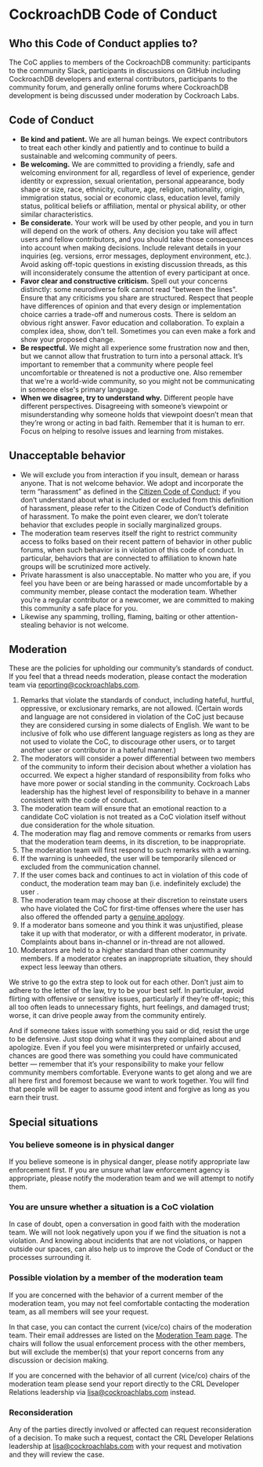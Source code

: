 # CockroachDB Code of Conduct

## Who this Code of Conduct applies to?
The CoC applies to members of the CockroachDB community: participants to the community Slack, participants in discussions on GitHub including CockroachDB developers and external contributors, participants to the community forum, and generally online forums where CockroachDB development is being discussed under moderation by Cockroach Labs.

## Code of Conduct
- **Be kind and patient.** We are all human beings. We expect contributors to treat each other kindly and patiently and to continue to build a sustainable and welcoming community of peers.
- **Be welcoming.** We are committed to providing a friendly, safe and welcoming environment for all, regardless of level of experience, gender identity or expression, sexual orientation, personal appearance, body shape or size, race, ethnicity, culture, age, religion, nationality, origin, immigration status, social or economic class, education level, family status, political beliefs or affiliation, mental or physical ability, or other similar characteristics.
- **Be considerate.** Your work will be used by other people, and you in turn will depend on the work of others. Any decision you take will affect users and fellow contributors, and you should take those consequences into account when making decisions. Include relevant details in your inquiries (eg. versions, error messages, deployment environment, etc.). Avoid asking off-topic questions in existing discussion threads, as this will inconsiderately consume the attention of every participant at once.
- **Favor clear and constructive criticism.** Spell out your concerns distinctly: some neurodiverse folk cannot read "between the lines". Ensure that any criticisms you share are structured. Respect that people have differences of opinion and that every design or implementation choice carries a trade-off and numerous costs. There is seldom an obvious right answer. Favor education and collaboration. To explain a complex idea, show, don't tell. Sometimes you can even make a fork and show your proposed change.
- **Be respectful.** We might all experience some frustration now and then, but we cannot allow that frustration to turn into a personal attack. It’s important to remember that a community where people feel uncomfortable or threatened is not a productive one. Also remember that we're a world-wide community, so you might not be communicating in someone else's primary language.
- **When we disagree, try to understand why.** Different people have different perspectives. Disagreeing with someone’s viewpoint or  misunderstanding why someone holds that viewpoint doesn’t mean that they’re wrong or acting in bad faith. Remember that it is human to err. Focus on helping to resolve issues and learning from mistakes.

## Unacceptable behavior
- We will exclude you from interaction if you insult, demean or harass anyone. That is not welcome behavior. We adopt and incorporate the term “harassment” as  defined in the [Citizen Code of Conduct](https://github.com/stumpsyn/policies/blob/master/citizen_code_of_conduct.md#4-unacceptable-behavior); if you don’t understand about what is included or excluded from this definition of harassment, please refer to the Citizen Code of Conduct’s definition of harassment. To make the point even clearer, we don’t tolerate behavior that excludes people in socially marginalized groups.
- The moderation team reserves itself the right to restrict community access to folks based on their recent pattern of behavior in other public forums, when such behavior is in violation of this code of conduct. In particular, behaviors that are connected to affiliation to known hate groups will be scrutinized more actively. 
- Private harassment is also unacceptable. No matter who you are, if you feel you have been or are being harassed or made uncomfortable by a community member, please contact the moderation team. Whether you’re a regular contributor or a newcomer, we are committed to making this community a safe place for you.
- Likewise any spamming, trolling, flaming, baiting or other attention-stealing behavior is not welcome.
## Moderation
These are the policies for upholding our community’s standards of conduct. If you feel that a thread needs moderation, please contact the moderation team via <reporting@cockroachlabs.com>.

1. Remarks that violate the standards of conduct, including hateful, hurtful, oppressive, or exclusionary remarks, are not allowed. (Certain words and language are not considered in violation of the CoC just because they are considered cursing in some dialects of English. We want to be inclusive of folk who use different language registers as long as they are not used to violate the CoC, to discourage other users, or to target another user or contributor in a hateful manner.)
2. The moderators will consider a power differential between two members of the community to inform their decision about whether a violation has occurred. We expect a higher standard of responsibility from folks who have more power or social standing in the community. Cockroach Labs leadership has the highest level of responsibility to behave in a manner consistent with the code of conduct.
3. The moderation team will ensure that an emotional reaction to a candidate CoC violation is not treated as a CoC violation itself without due consideration for the whole situation. 
4. The moderation may flag and remove comments or remarks from users that the moderation team deems, in its discretion, to be inappropriate.
5. The moderation team will first respond to such remarks with a warning.
6. If the warning is unheeded, the user will be temporarily silenced or excluded from the communication channel.
7. If the user comes back and continues to act in violation of this code of conduct, the moderation team may ban (i.e. indefinitely exclude) the user .
8. The moderation team may choose at their discretion to reinstate  users who have violated the CoC for first-time offenses where the user has also offered the offended party a [genuine apology](https://www.psychologicalscience.org/news/minds-business/effective-apologies-include-six-elements.html).
9. If a moderator bans someone and you think it was unjustified, please take it up with that moderator, or with a different moderator, in private. Complaints about bans in-channel or in-thread are not allowed.
10. Moderators are held to a higher standard than other community members. If a moderator creates an inappropriate situation, they should expect less leeway than others.

We strive to go the extra step to look out for each other. Don’t just aim to adhere to the letter of the law, try to be your best self. In particular, avoid flirting with offensive or sensitive issues, particularly if they’re off-topic; this all too often leads to unnecessary fights, hurt feelings, and damaged trust; worse, it can drive people away from the community entirely.

And if someone takes issue with something you said or did, resist the urge to be defensive. Just stop doing what it was they complained about and apologize. Even if you feel you were  misinterpreted or unfairly accused, chances are good there was something you could have communicated better — remember that it’s your responsibility to make your fellow community members comfortable. Everyone wants to get along and we are all here first and foremost because we want to work together. You will find that people will be eager to assume good intent and forgive as long as you earn their trust.

## Special situations
### You believe someone is in physical danger
If you believe someone is in physical danger, please notify appropriate law enforcement first. If you are unsure what law enforcement agency is appropriate, please notify the moderation team and we will attempt to notify them.
### You are unsure whether a situation is a CoC violation
In case of doubt, open a conversation in good faith with the moderation team. We will not look negatively upon you if we find the situation is not a violation. And knowing about incidents that are not violations, or happen outside our spaces, can also help us to improve the Code of Conduct or the processes surrounding it.
### Possible violation by a member of the moderation team
If you are concerned with the behavior of a current member of the moderation team, you may not feel comfortable contacting the moderation team, as all members will see your request.

In that case, you can contact the current (vice/co) chairs of the moderation team. Their email addresses are listed on the [Moderation Team page](). The chairs will follow the usual enforcement process with the other members, but will exclude the member(s) that your report concerns from any discussion or decision making.

If you are concerned with the behavior of all current (vice/co) chairs of the moderation team please send your report directly to the CRL Developer Relations leadership via <lisa@cockroachlabs.com> instead.
### Reconsideration
Any of the parties directly involved or affected can request reconsideration of a decision. To make such a request, contact the CRL Developer Relations leadership at <lisa@cockroachlabs.com> with your request and motivation and they will review the case.
